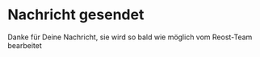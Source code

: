 # Nachricht gesendet

Danke für Deine Nachricht, sie wird so bald wie möglich vom Reost-Team bearbeitet
